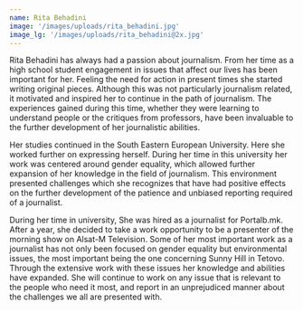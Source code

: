 ```yaml
---
name: Rita Behadini
image: '/images/uploads/rita_behadini.jpg'
image_lg: '/images/uploads/rita_behadini@2x.jpg'
---
```


Rita Behadini has always had a passion about journalism. From her time as a high school student engagement in issues that affect our lives has been important for her. Feeling the need for action in present times she started writing original pieces. Although this was not particularly journalism related, it motivated and inspired her to continue in the path of journalism. The experiences gained during this time, whether they were learning to understand people or the critiques from professors, have been invaluable to the further development of her journalistic abilities. 

Her studies continued in the South Eastern European University. Here she worked further on expressing herself. During her time in this university her work was centered around gender equality, which allowed further expansion of her knowledge in the field of journalism. This environment presented challenges which she recognizes that have had positive effects on the further development of the patience and unbiased reporting required of a journalist. 

During her time in university, She was hired as a journalist for Portalb.mk. After a year, she decided to take a work opportunity to be a presenter of the morning show on Alsat-M Television. Some of her most important work as a journalist has not only been focused on gender equality but environmental issues, the most important being the one concerning Sunny Hill in Tetovo. Through the extensive work with these issues her knowledge and abilities have expanded. She will continue to work on any issue that is relevant to the people who need it most, and report in an unprejudiced manner about the challenges we all are presented with. 